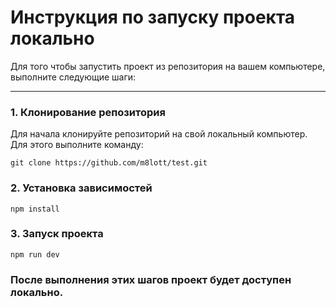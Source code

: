 # Инструкция по запуску проекта локально

Для того чтобы запустить проект из репозитория на вашем компьютере, выполните следующие шаги:

---

### 1. Клонирование репозитория

Для начала клонируйте репозиторий на свой локальный компьютер. Для этого выполните команду:

`git clone https://github.com/m8lott/test.git`
### 2. Установка зависимостей
`npm install`
### 3. Запуск проекта
`npm run dev`

### После выполнения этих шагов проект будет доступен локально.
